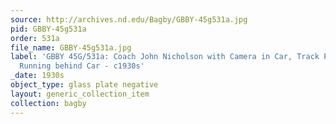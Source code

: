 ```yaml
---
source: http://archives.nd.edu/Bagby/GBBY-45g531a.jpg
pid: GBBY-45g531a
order: 531a
file_name: GBBY-45g531a.jpg
label: 'GBBY 45G/531a: Coach John Nicholson with Camera in Car, Track Practice - Player
  Running behind Car - c1930s'
_date: 1930s
object_type: glass plate negative
layout: generic_collection_item
collection: bagby
---
```

